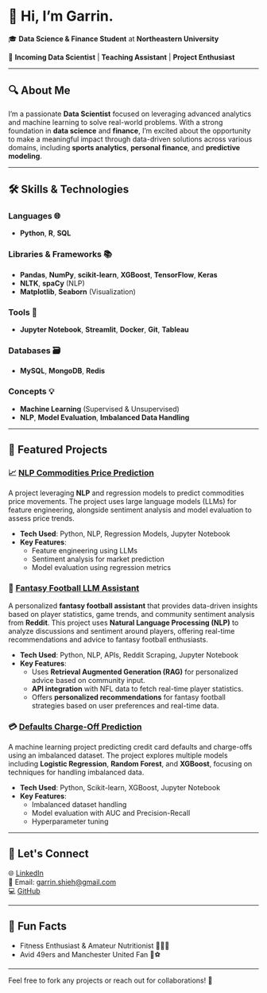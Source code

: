 # 👋 Hi, I’m Garrin.

🎓 **Data Science & Finance Student** at **Northeastern University**

💼 **Incoming Data Scientist** | **Teaching Assistant** | **Project Enthusiast**  

---

## 🔍 About Me  

I’m a passionate **Data Scientist** focused on leveraging advanced analytics and machine learning to solve real-world problems. With a strong foundation in **data science** and **finance**, I’m excited about the opportunity to make a meaningful impact through data-driven solutions across various domains, including **sports analytics**, **personal finance**, and **predictive modeling**.

---

## 🛠️ Skills & Technologies

### **Languages** 🌐  
- **Python**, **R**, **SQL**

### **Libraries & Frameworks** 📚  
- **Pandas**, **NumPy**, **scikit-learn**, **XGBoost**, **TensorFlow**, **Keras**  
- **NLTK**, **spaCy** (NLP)  
- **Matplotlib**, **Seaborn** (Visualization)

### **Tools** 🧰  
- **Jupyter Notebook**, **Streamlit**, **Docker**, **Git**, **Tableau**

### **Databases** 🗃️  
- **MySQL**, **MongoDB**, **Redis**

### **Concepts** 💡  
- **Machine Learning** (Supervised & Unsupervised)  
- **NLP**, **Model Evaluation**, **Imbalanced Data Handling**

---

## 📂 Featured Projects  

### 📈 [NLP Commodities Price Prediction](https://github.com/itsGarrin/nlp-commodities-price-prediction)
A project leveraging **NLP** and regression models to predict commodities price movements. The project uses large language models (LLMs) for feature engineering, alongside sentiment analysis and model evaluation to assess price trends.

- **Tech Used**: Python, NLP, Regression Models, Jupyter Notebook  
- **Key Features**:  
  - Feature engineering using LLMs  
  - Sentiment analysis for market prediction  
  - Model evaluation using regression metrics

### 🏈 [Fantasy Football LLM Assistant](https://github.com/itsGarrin/fantasy-football-llm-assistant)
A personalized **fantasy football assistant** that provides data-driven insights based on player statistics, game trends, and community sentiment analysis from **Reddit**. This project uses **Natural Language Processing (NLP)** to analyze discussions and sentiment around players, offering real-time recommendations and advice to fantasy football enthusiasts.

- **Tech Used**: Python, NLP, APIs, Reddit Scraping, Jupyter Notebook  
- **Key Features**:  
  - Uses **Retrieval Augmented Generation (RAG)** for personalized advice based on community input.  
  - **API integration** with NFL data to fetch real-time player statistics.  
  - Offers **personalized recommendations** for fantasy football strategies based on user preferences and real-time data.
 
### 💳 [Defaults Charge-Off Prediction](https://github.com/itsGarrin/defaults-charge-off-prediction)
A machine learning project predicting credit card defaults and charge-offs using an imbalanced dataset. The project explores multiple models including **Logistic Regression**, **Random Forest**, and **XGBoost**, focusing on techniques for handling imbalanced data.  

- **Tech Used**: Python, Scikit-learn, XGBoost, Jupyter Notebook  
- **Key Features**:  
  - Imbalanced dataset handling
  - Model evaluation with AUC and Precision-Recall  
  - Hyperparameter tuning

---

## 📢 Let's Connect  

🌐 [LinkedIn](https://www.linkedin.com/in/garrins/)  
📧 Email: garrin.shieh@gmail.com  
💻 [GitHub](https://github.com/itsGarrin)  

---

## 🚀 Fun Facts  

- Fitness Enthusiast & Amateur Nutritionist 🏋️‍♂️🍌  
- Avid 49ers and Manchester United Fan 🏈⚽  

---

Feel free to fork any projects or reach out for collaborations! 🌟
